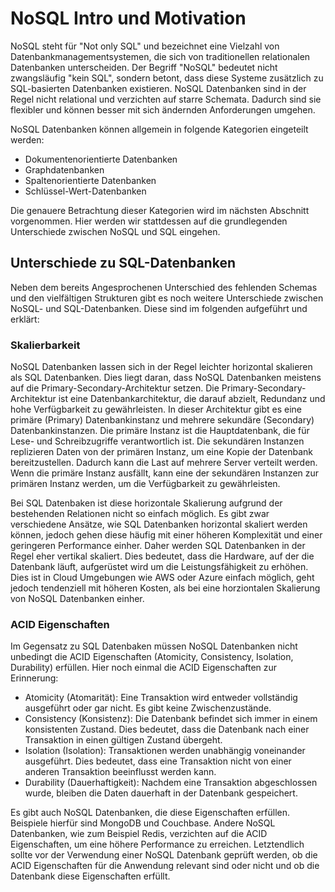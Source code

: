 # NoSQL Intro und Motivation

NoSQL steht für "Not only SQL" und bezeichnet eine Vielzahl von Datenbankmanagementsystemen, die sich von traditionellen relationalen Datenbanken unterscheiden. Der Begriff "NoSQL" bedeutet nicht zwangsläufig "kein SQL", sondern betont, dass diese Systeme zusätzlich zu SQL-basierten Datenbanken existieren. NoSQL Datenbanken sind in der Regel nicht relational und verzichten auf starre Schemata. Dadurch sind sie flexibler und können besser mit sich ändernden Anforderungen umgehen.

NoSQL Datenbanken können allgemein in folgende Kategorien eingeteilt werden:

- Dokumentenorientierte Datenbanken
- Graphdatenbanken
- Spaltenorientierte Datenbanken
- Schlüssel-Wert-Datenbanken

Die genauere Betrachtung dieser Kategorien wird im nächsten Abschnitt vorgenommen. Hier werden wir stattdessen auf die grundlegenden Unterschiede zwischen NoSQL und SQL eingehen.

## Unterschiede zu SQL-Datenbanken

Neben dem bereits Angesprochenen Unterschied des fehlenden Schemas und den vielfältigen Strukturen gibt es noch weitere Unterschiede zwischen NoSQL- und SQL-Datenbanken. Diese sind im folgenden aufgeführt und erklärt:

### Skalierbarkeit

NoSQL Datenbanken lassen sich in der Regel leichter horizontal skalieren als SQL Datenbanken. Dies liegt daran, dass NoSQL Datenbanken meistens auf die Primary-Secondary-Architektur setzen. Die Primary-Secondary-Architektur ist eine Datenbankarchitektur, die darauf abzielt, Redundanz und hohe Verfügbarkeit zu gewährleisten. In dieser Architektur gibt es eine primäre (Primary) Datenbankinstanz und mehrere sekundäre (Secondary) Datenbankinstanzen. Die primäre Instanz ist die Hauptdatenbank, die für Lese- und Schreibzugriffe verantwortlich ist. Die sekundären Instanzen replizieren Daten von der primären Instanz, um eine Kopie der Datenbank bereitzustellen. Dadurch kann die Last auf mehrere Server verteilt werden. Wenn die primäre Instanz ausfällt, kann eine der sekundären Instanzen zur primären Instanz werden, um die Verfügbarkeit zu gewährleisten.

Bei SQL Datenbaken ist diese horizontale Skalierung aufgrund der bestehenden Relationen nicht so einfach möglich. Es gibt zwar verschiedene Ansätze, wie SQL Datenbanken horizontal skaliert werden können, jedoch gehen diese häufig mit einer höheren Komplexität und einer geringeren Performance einher. Daher werden SQL Datenbanken in der Regel eher vertikal skaliert. Dies bedeutet, dass die Hardware, auf der die Datenbank läuft, aufgerüstet wird um die Leistungsfähigkeit zu erhöhen. Dies ist in Cloud Umgebungen wie AWS oder Azure einfach möglich, geht jedoch tendenziell mit höheren Kosten, als bei eine horziontalen Skalierung von NoSQL Datenbanken einher.

### ACID Eigenschaften

Im Gegensatz zu SQL Datenbaken müssen NoSQL Datenbanken nicht unbedingt die ACID Eigenschaften (Atomicity, Consistency, Isolation, Durability) erfüllen. Hier noch einmal die ACID Eigenschaften zur Erinnerung:

- Atomicity (Atomarität): Eine Transaktion wird entweder vollständig ausgeführt oder gar nicht. Es gibt keine Zwischenzustände.
- Consistency (Konsistenz): Die Datenbank befindet sich immer in einem konsistenten Zustand. Dies bedeutet, dass die Datenbank nach einer Transaktion in einen gültigen Zustand übergeht.
- Isolation (Isolation): Transaktionen werden unabhängig voneinander ausgeführt. Dies bedeutet, dass eine Transaktion nicht von einer anderen Transaktion beeinflusst werden kann.
- Durability (Dauerhaftigkeit): Nachdem eine Transaktion abgeschlossen wurde, bleiben die Daten dauerhaft in der Datenbank gespeichert.

Es gibt auch NoSQL Datenbanken, die diese Eigenschaften erfüllen. Beispiele hierfür sind MongoDB und Couchbase. Andere NoSQL Datenbanken, wie zum Beispiel Redis, verzichten auf die ACID Eigenschaften, um eine höhere Performance zu erreichen. Letztendlich sollte vor der Verwendung einer NoSQL Datenbank geprüft werden, ob die ACID Eigenschaften für die Anwendung relevant sind oder nicht und ob die Datenbank diese Eigenschaften erfüllt.